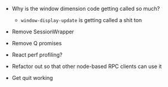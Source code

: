 - Why is the window dimension code getting called so much?
    - `window-display-update` is getting called a shit ton
- Remove SessionWrapper
- Remove Q promises



- React perf profiling?
- Refactor out so that other node-based RPC clients can use it

- Get quit working

